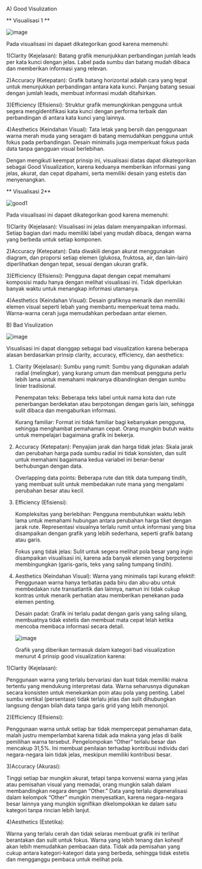 A) Good Visulization

**   Visualisasi 1 **

![image](https://github.com/user-attachments/assets/011d86c3-c287-4beb-9300-d5421578390a)

Pada visualisasi ini dapaet dikategorikan good karena memenuhi:

1)Clarity (Kejelasan): Batang grafik menunjukkan perbandingan jumlah leads per kata kunci dengan jelas. Label pada sumbu dan batang mudah dibaca dan memberikan informasi yang relevan.

2)Accuracy (Ketepatan): Grafik batang horizontal adalah cara yang tepat untuk menunjukkan perbandingan antara kata kunci. Panjang batang sesuai dengan jumlah leads, membuat informasi mudah ditafsirkan.

3)Efficiency (Efisiensi): Struktur grafik memungkinkan pengguna untuk segera mengidentifikasi kata kunci dengan performa terbaik dan perbandingan di antara kata kunci yang lainnya.

4)Aesthetics (Keindahan Visual): Tata letak yang bersih dan penggunaan warna merah muda yang seragam di batang memudahkan pengguna untuk fokus pada perbandingan. Desain minimalis juga memperkuat fokus pada data tanpa gangguan visual berlebihan.

Dengan mengikuti keempat prinsip ini, visualisasi diatas dapat dikategorikan sebagai Good Visualization, karena keduanya memberikan informasi yang jelas, akurat, dan cepat dipahami, serta memiliki desain yang estetis dan menyenangkan.

**  Visualisasi 2**
      
![good1](https://github.com/user-attachments/assets/f85d75d7-8194-4dfa-9421-1485c89c300f)

Pada visualisasi ini dapaet dikategorikan good karena memenuhi:

1)Clarity (Kejelasan): Visualisasi ini jelas dalam menyampaikan informasi. Setiap bagian dari madu memiliki label yang mudah dibaca, dengan warna yang berbeda untuk setiap komponen.

2)Accuracy (Ketepatan): Data diwakili dengan akurat menggunakan diagram, dan proporsi setiap elemen (glukosa, fruktosa, air, dan lain-lain) diperlihatkan dengan tepat, sesuai dengan ukuran grafik.

3)Efficiency (Efisiensi): Pengguna dapat dengan cepat memahami komposisi madu hanya dengan melihat visualisasi ini. Tidak diperlukan banyak waktu untuk menangkap informasi utamanya.

4)Aesthetics (Keindahan Visual): Desain grafiknya menarik dan memiliki elemen visual seperti lebah yang membantu memperkuat tema madu. Warna-warna cerah juga memudahkan perbedaan antar elemen.


B) Bad Visulization

![image](https://github.com/user-attachments/assets/821c5a2b-a894-41e4-a5d0-8714d3501b2b)


Visualisasi ini dapat dianggap sebagai bad visualization karena beberapa alasan berdasarkan prinsip clarity, accuracy, efficiency, dan aesthetics:

1. Clarity (Kejelasan):
  Sumbu yang rumit: Sumbu yang digunakan adalah radial (melingkar), yang kurang umum dan membuat pengguna perlu lebih lama untuk memahami maknanya dibandingkan dengan sumbu linier tradisional.

    Penempatan teks: Beberapa teks label untuk nama kota dan rute penerbangan berdekatan atau berpotongan dengan garis lain, sehingga sulit dibaca dan mengaburkan informasi.

    Kurang familiar: Format ini tidak familiar bagi kebanyakan pengguna, sehingga menghambat pemahaman cepat. Orang mungkin butuh waktu untuk mempelajari bagaimana grafik ini bekerja.

2. Accuracy (Ketepatan):
    Penyajian jarak dan harga tidak jelas: Skala jarak dan perubahan harga pada sumbu radial ini tidak konsisten, dan sulit untuk memahami bagaimana kedua variabel ini benar-benar berhubungan dengan data.

    Overlapping data points: Beberapa rute dan titik data tumpang tindih, yang membuat sulit untuk membedakan rute mana yang mengalami perubahan besar atau kecil.
  
3. Efficiency (Efisiensi):
  
    Kompleksitas yang berlebihan: Pengguna membutuhkan waktu lebih lama untuk memahami hubungan antara perubahan harga tiket dengan jarak rute. Representasi visualnya terlalu rumit untuk informasi yang bisa disampaikan dengan grafik yang lebih sederhana, seperti grafik batang atau garis.
  
    Fokus yang tidak jelas: Sulit untuk segera melihat pola besar yang ingin disampaikan visualisasi ini, karena ada banyak elemen yang berpotensi membingungkan (garis-garis, teks yang saling tumpang tindih).

4. Aesthetics (Keindahan Visual):
    Warna yang minimalis tapi kurang efektif: Penggunaan warna hanya terbatas pada biru dan abu-abu untuk membedakan rute transatlantik dan lainnya, namun ini tidak cukup kontras untuk menarik perhatian atau memberikan penekanan pada elemen penting.

    Desain padat: Grafik ini terlalu padat dengan garis yang saling silang, membuatnya tidak estetis dan membuat mata cepat lelah ketika mencoba membaca informasi secara detail.


   ![image](https://github.com/user-attachments/assets/1f8d78ce-3c10-4648-a88c-e9d863406b79)

   Grafik yang diberikan termasuk dalam kategori bad visualization menurut 4 prinsip good visualization karena:

1)Clarity (Kejelasan):

Penggunaan warna yang terlalu bervariasi dan kuat tidak memiliki makna tertentu yang mendukung interpretasi data. Warna seharusnya digunakan secara konsisten untuk menekankan poin atau pola yang penting.
Label sumbu vertikal (persentase) tidak terlalu jelas dan sulit dihubungkan langsung dengan bilah data tanpa garis grid yang lebih menonjol.

2)Efficiency (Efisiensi):

Penggunaan warna untuk setiap bar tidak mempercepat pemahaman data, malah justru memperlambat karena tidak ada makna yang jelas di balik pemilihan warna tersebut.
Pengelompokan “Other” terlalu besar dan mencakup 31,5%. Ini membuat penilaian terhadap kontribusi individu dari negara-negara lain tidak jelas, meskipun memiliki kontribusi besar.

3)Accuracy (Akurasi):

Tinggi setiap bar mungkin akurat, tetapi tanpa konvensi warna yang jelas atau pemisahan visual yang memadai, orang mungkin salah dalam membandingkan negara dengan “Other.”
Data yang terlalu digeneralisasi dalam kelompok “Other” mungkin menyesatkan, karena negara-negara besar lainnya yang mungkin signifikan dikelompokkan ke dalam satu kategori tanpa rincian lebih lanjut.

4)Aesthetics (Estetika):

Warna yang terlalu cerah dan tidak selaras membuat grafik ini terlihat berantakan dan sulit untuk fokus. Warna yang lebih tenang dan kohesif akan lebih memudahkan pembacaan data.
Tidak ada pemisahan yang cukup antara kategori-kategori data yang berbeda, sehingga tidak estetis dan mengganggu pembaca untuk melihat pola.
